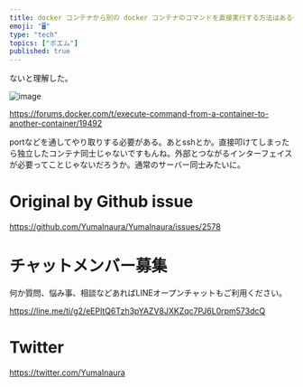 ```yaml
---
title: docker コンテナから別の docker コンテナのコマンドを直接実行する方法はあるのか？ のメモ。
emoji: "🖥"
type: "tech"
topics: ["ポエム"]
published: true
---
```


ないと理解した。


![image](https://user-images.githubusercontent.com/13635059/66696038-2ef4f100-ed03-11e9-9994-17a5e1edd9bb.png)

https://forums.docker.com/t/execute-command-from-a-container-to-another-container/19492

portなどを通してやり取りする必要がある。あとsshとか。直接叩けてしまったら独立したコンテナ同士じゃないですもんね。外部とつながるインターフェイスが必要ってことじゃないだろうか。通常のサーバー同士みたいに。


# Original by Github issue

https://github.com/YumaInaura/YumaInaura/issues/2578








<!-- Update From Qiita API -->

# チャットメンバー募集


何か質問、悩み事、相談などあればLINEオープンチャットもご利用ください。

https://line.me/ti/g2/eEPltQ6Tzh3pYAZV8JXKZqc7PJ6L0rpm573dcQ





# Twitter


https://twitter.com/YumaInaura


<!-- Update From Qiita API -->


